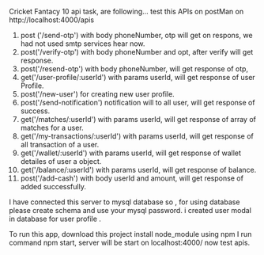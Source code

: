 Cricket Fantacy 10 api task, are following...
test this APIs on postMan on http://localhost:4000/apis

1. post ('/send-otp') with body phoneNumber, otp will get on respons, we had not used smtp services hear now.
2. post('/verify-otp') with body phoneNumber and opt, after verify will get response.
3. post('/resend-otp') with body phoneNumber, will get response of  otp,
4. get('/user-profile/:userId') with params userId, will get response of user Profile.
5. post('/new-user') for creating new user profile.
6. post('/send-notification') notification will to all user, will get response of success.
7. get('/matches/:userId') with params userId, will get response of array of matches for a user.
8. get('/my-transactions/:userId') with params userId, will get response of all transaction of a user.
9. get('/wallet/:userId') with params userId, will get response of wallet detailes of  user a object.
10. get('/balance/:userId') with params userId, will get response of balance.
11. post('/add-cash') with body userId and amount, will get response of added successfully.


I have connected this server to mysql database so , for using database please create schema and use your mysql password.
i created user modal in database for user profile .

To run this app, download this project
install node_module using npm I
run command npm start, server will be start on localhost:4000/
now test apis.
